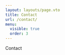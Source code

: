 ```yaml
---
layout: layouts/page.vto
title: Contact
url: /contact/
menu:
  visible: true
  order: 3
---
```


Contact
